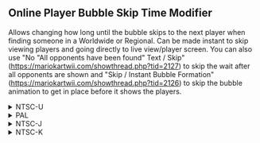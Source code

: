 ## Online Player Bubble Skip Time Modifier

Allows changing how long until the bubble skips to the next player when finding someone in a Worldwide or Regional. Can be made instant to skip viewing players and going directly to live view/player screen. You can also use "No "All opponents have been found" Text / Skip" (https://mariokartwii.com/showthread.php?tid=2127) to skip the wait after all opponents are shown and "Skip / Instant Bubble Formation"  (https://mariokartwii.com/showthread.php?tid=2126) to skip the bubble animation to get in place before it shows the players.

<details>
<summary>NTSC-U</summary>

Time in Frames:
XX: How long until bubble skips to next player (original is 0x78)
YY: How long until bubble skips to next player when pressing A (original is 0x3C)

```powerpc
005E4D73 000000XX
005E4D7B 000000YY
```
</details>

<details>
<summary>PAL</summary>

Time in Frames:
XX: How long until bubble skips to next player (original is 0x78)
YY: How long until bubble skips to next player when pressing A (original is 0x3C)

```powerpc
00609647 000000XX
0060964F 000000YY
```
</details>

<details>
<summary>NTSC-J</summary>

Time in Frames:
XX: How long until bubble skips to next player (original is 0x78)
YY: How long until bubble skips to next player when pressing A (original is 0x3C)

```powerpc
00608DBB 000000XX
00608DC3 000000YY
```
</details>

<details>
<summary>NTSC-K</summary>

Time in Frames:
XX: How long until bubble skips to next player (original is 0x78)
YY: How long until bubble skips to next player when pressing A (original is 0x3C)


```powerpc
005F7A67 000000XX
005F7A6F 000000YY
```
</details>